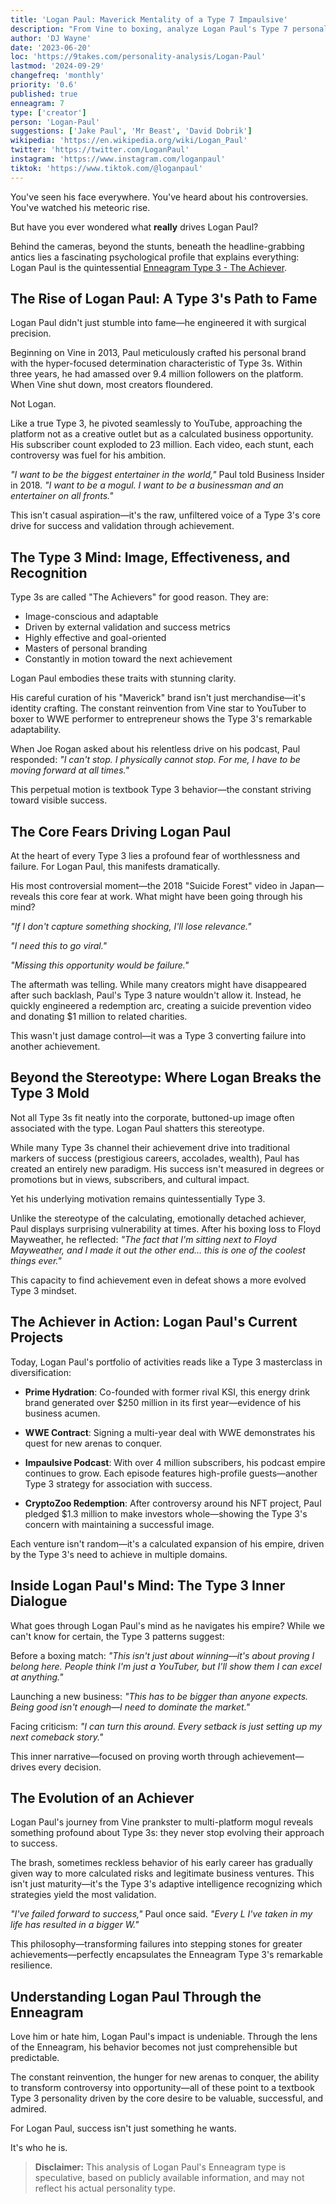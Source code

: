 ```yaml
---
title: 'Logan Paul: Maverick Mentality of a Type 7 Impaulsive'
description: "From Vine to boxing, analyze Logan Paul's Type 7 personality. Discover how it drives his content, controversies, and Maverick brand."
author: 'DJ Wayne'
date: '2023-06-20'
loc: 'https://9takes.com/personality-analysis/Logan-Paul'
lastmod: '2024-09-29'
changefreq: 'monthly'
priority: '0.6'
published: true
enneagram: 7
type: ['creator']
person: 'Logan-Paul'
suggestions: ['Jake Paul', 'Mr Beast', 'David Dobrik']
wikipedia: 'https://en.wikipedia.org/wiki/Logan_Paul'
twitter: 'https://twitter.com/LoganPaul'
instagram: 'https://www.instagram.com/loganpaul'
tiktok: 'https://www.tiktok.com/@loganpaul'
---
```


<!-- notes: dating, how Logan became famous, join wwe, where is Logan from, Jake, can logan fight, net worth, prime, is my hero, to ufc, can wrestle, mayweather, ksi, boxing, girlfriend -->

<p class="firstLetter">You've seen his face everywhere. You've heard about his controversies. You've watched his meteoric rise.</p>

But have you ever wondered what **really** drives Logan Paul?

Behind the cameras, beyond the stunts, beneath the headline-grabbing antics lies a fascinating psychological profile that explains everything: Logan Paul is the quintessential [Enneagram Type 3 - The Achiever](/enneagram-corner/enneagram-type-3).

## The Rise of Logan Paul: A Type 3's Path to Fame

Logan Paul didn't just stumble into fame—he engineered it with surgical precision.

Beginning on Vine in 2013, Paul meticulously crafted his personal brand with the hyper-focused determination characteristic of Type 3s. Within three years, he had amassed over 9.4 million followers on the platform. When Vine shut down, most creators floundered.

Not Logan.

Like a true Type 3, he pivoted seamlessly to YouTube, approaching the platform not as a creative outlet but as a calculated business opportunity. His subscriber count exploded to 23 million. Each video, each stunt, each controversy was fuel for his ambition.

_"I want to be the biggest entertainer in the world,"_ Paul told Business Insider in 2018. _"I want to be a mogul. I want to be a businessman and an entertainer on all fronts."_

This isn't casual aspiration—it's the raw, unfiltered voice of a Type 3's core drive for success and validation through achievement.

## The Type 3 Mind: Image, Effectiveness, and Recognition

Type 3s are called "The Achievers" for good reason. They are:

- Image-conscious and adaptable
- Driven by external validation and success metrics
- Highly effective and goal-oriented
- Masters of personal branding
- Constantly in motion toward the next achievement

Logan Paul embodies these traits with stunning clarity.

His careful curation of his "Maverick" brand isn't just merchandise—it's identity crafting. The constant reinvention from Vine star to YouTuber to boxer to WWE performer to entrepreneur shows the Type 3's remarkable adaptability.

When Joe Rogan asked about his relentless drive on his podcast, Paul responded: _"I can't stop. I physically cannot stop. For me, I have to be moving forward at all times."_

This perpetual motion is textbook Type 3 behavior—the constant striving toward visible success.

## The Core Fears Driving Logan Paul

At the heart of every Type 3 lies a profound fear of worthlessness and failure. For Logan Paul, this manifests dramatically.

His most controversial moment—the 2018 "Suicide Forest" video in Japan—reveals this core fear at work. What might have been going through his mind?

_"If I don't capture something shocking, I'll lose relevance."_

_"I need this to go viral."_

_"Missing this opportunity would be failure."_

The aftermath was telling. While many creators might have disappeared after such backlash, Paul's Type 3 nature wouldn't allow it. Instead, he quickly engineered a redemption arc, creating a suicide prevention video and donating $1 million to related charities.

This wasn't just damage control—it was a Type 3 converting failure into another achievement.

## Beyond the Stereotype: Where Logan Breaks the Type 3 Mold

Not all Type 3s fit neatly into the corporate, buttoned-up image often associated with the type. Logan Paul shatters this stereotype.

While many Type 3s channel their achievement drive into traditional markers of success (prestigious careers, accolades, wealth), Paul has created an entirely new paradigm. His success isn't measured in degrees or promotions but in views, subscribers, and cultural impact.

Yet his underlying motivation remains quintessentially Type 3.

Unlike the stereotype of the calculating, emotionally detached achiever, Paul displays surprising vulnerability at times. After his boxing loss to Floyd Mayweather, he reflected: _"The fact that I'm sitting next to Floyd Mayweather, and I made it out the other end... this is one of the coolest things ever."_

This capacity to find achievement even in defeat shows a more evolved Type 3 mindset.

## The Achiever in Action: Logan Paul's Current Projects

Today, Logan Paul's portfolio of activities reads like a Type 3 masterclass in diversification:

- **Prime Hydration**: Co-founded with former rival KSI, this energy drink brand generated over $250 million in its first year—evidence of his business acumen.

- **WWE Contract**: Signing a multi-year deal with WWE demonstrates his quest for new arenas to conquer.

- **Impaulsive Podcast**: With over 4 million subscribers, his podcast empire continues to grow. Each episode features high-profile guests—another Type 3 strategy for association with success.

- **CryptoZoo Redemption**: After controversy around his NFT project, Paul pledged $1.3 million to make investors whole—showing the Type 3's concern with maintaining a successful image.

Each venture isn't random—it's a calculated expansion of his empire, driven by the Type 3's need to achieve in multiple domains.

## Inside Logan Paul's Mind: The Type 3 Inner Dialogue

What goes through Logan Paul's mind as he navigates his empire? While we can't know for certain, the Type 3 patterns suggest:

Before a boxing match:
_"This isn't just about winning—it's about proving I belong here. People think I'm just a YouTuber, but I'll show them I can excel at anything."_

Launching a new business:
_"This has to be bigger than anyone expects. Being good isn't enough—I need to dominate the market."_

Facing criticism:
_"I can turn this around. Every setback is just setting up my next comeback story."_

This inner narrative—focused on proving worth through achievement—drives every decision.

## The Evolution of an Achiever

Logan Paul's journey from Vine prankster to multi-platform mogul reveals something profound about Type 3s: they never stop evolving their approach to success.

The brash, sometimes reckless behavior of his early career has gradually given way to more calculated risks and legitimate business ventures. This isn't just maturity—it's the Type 3's adaptive intelligence recognizing which strategies yield the most validation.

_"I've failed forward to success,"_ Paul once said. _"Every L I've taken in my life has resulted in a bigger W."_

This philosophy—transforming failures into stepping stones for greater achievements—perfectly encapsulates the Enneagram Type 3's remarkable resilience.

## Understanding Logan Paul Through the Enneagram

Love him or hate him, Logan Paul's impact is undeniable. Through the lens of the Enneagram, his behavior becomes not just comprehensible but predictable.

The constant reinvention, the hunger for new arenas to conquer, the ability to transform controversy into opportunity—all of these point to a textbook Type 3 personality driven by the core desire to be valuable, successful, and admired.

For Logan Paul, success isn't just something he wants.

It's who he is.

> **Disclaimer:** This analysis of Logan Paul's Enneagram type is speculative, based on publicly available information, and may not reflect his actual personality type.

